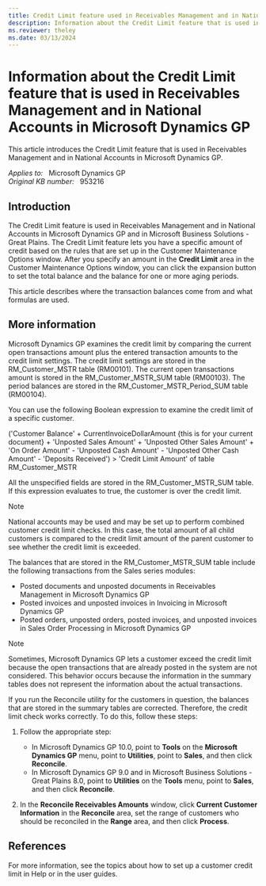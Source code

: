 ```yaml
---
title: Credit Limit feature used in Receivables Management and in National Accounts in Microsoft Dynamics GP
description: Information about the Credit Limit feature that is used in Receivables Management and in National Accounts in Microsoft Dynamics GP.
ms.reviewer: theley
ms.date: 03/13/2024
---
```

# Information about the Credit Limit feature that is used in Receivables Management and in National Accounts in Microsoft Dynamics GP

This article introduces the Credit Limit feature that is used in Receivables Management and in National Accounts in Microsoft Dynamics GP.

_Applies to:_ &nbsp; Microsoft Dynamics GP  
_Original KB number:_ &nbsp; 953216

## Introduction

The Credit Limit feature is used in Receivables Management and in National Accounts in Microsoft Dynamics GP and in Microsoft Business Solutions - Great Plains. The Credit Limit feature lets you have a specific amount of credit based on the rules that are set up in the Customer Maintenance Options window. After you specify an amount in the **Credit Limit** area in the Customer Maintenance Options window, you can click the expansion button to set the total balance and the balance for one or more aging periods.

This article describes where the transaction balances come from and what formulas are used.

## More information

Microsoft Dynamics GP examines the credit limit by comparing the current open transactions amount plus the entered transaction amounts to the credit limit settings. The credit limit settings are stored in the RM_Customer_MSTR table (RM00101). The current open transactions amount is stored in the RM_Customer_MSTR_SUM table (RM00103). The period balances are stored in the RM_Customer_MSTR_Period_SUM table (RM00104).

You can use the following Boolean expression to examine the credit limit of a specific customer.

('Customer Balance' + CurrentInvoiceDollarAmount {this is for your current document} + 'Unposted Sales Amount' + 'Unposted Other Sales Amount' + 'On Order Amount' - 'Unposted Cash Amount' - 'Unposted Other Cash Amount' - 'Deposits Received') > 'Credit Limit Amount' of table RM_Customer_MSTR

All the unspecified fields are stored in the RM_Customer_MSTR_SUM table. If this expression evaluates to true, the customer is over the credit limit.

> [!NOTE]
> National accounts may be used and may be set up to perform combined customer credit limit checks. In this case, the total amount of all child customers is compared to the credit limit amount of the parent customer to see whether the credit limit is exceeded.

The balances that are stored in the RM_Customer_MSTR_SUM table include the following transactions from the Sales series modules:

- Posted documents and unposted documents in Receivables Management in Microsoft Dynamics GP
- Posted invoices and unposted invoices in Invoicing in Microsoft Dynamics GP
- Posted orders, unposted orders, posted invoices, and unposted invoices in Sales Order Processing in Microsoft Dynamics GP

> [!NOTE]
> Sometimes, Microsoft Dynamics GP lets a customer exceed the credit limit because the open transactions that are already posted in the system are not considered. This behavior occurs because the information in the summary tables does not represent the information about the actual transactions.

If you run the Reconcile utility for the customers in question, the balances that are stored in the summary tables are corrected. Therefore, the credit limit check works correctly. To do this, follow these steps:

1. Follow the appropriate step:

    - In Microsoft Dynamics GP 10.0, point to **Tools** on the **Microsoft Dynamics GP** menu, point to **Utilities**, point to **Sales**, and then click **Reconcile**.
    - In Microsoft Dynamics GP 9.0 and in Microsoft Business Solutions - Great Plains 8.0, point to **Utilities** on the **Tools** menu, point to **Sales**, and then click **Reconcile**.

2. In the **Reconcile Receivables Amounts** window, click **Current Customer Information** in the **Reconcile** area, set the range of customers who should be reconciled in the **Range** area, and then click **Process**.

## References

For more information, see the topics about how to set up a customer credit limit in Help or in the user guides.
